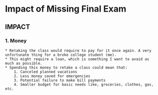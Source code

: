 #	Impact of Missing Final Exam


##	**IMPACT**
### 1. Money
	* Retaking the class would require to pay for it once again. A very unfortunate thing for a broke college student (me).
	* This might require a loan, which is something I want to avaid as much as possible.
	* Spending this money to retake a class could mean that:
		1. Canceled planned vacations
		2. Less money saved for emergencies
		3. Potential failure to make bill payments 
		4. Smaller budget for basic needs like, groceries, clothes, gas, etc.
